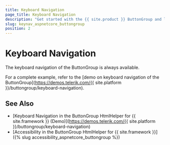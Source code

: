 ```yaml
---
title: Keyboard Navigation
page_title: Keyboard Navigation
description: "Get started with the {{ site.product }} ButtonGroup and learn about the accessibility support it provides through its keyboard navigation functionality."
slug: keynav_aspnetcore_buttongroup
position: 2
---
```


# Keyboard Navigation

The keyboard navigation of the ButtonGroup is always available.

For a complete example, refer to the [demo on keyboard navigation of the ButtonGroup](https://demos.telerik.com/{{ site.platform }}/buttongroup/keyboard-navigation).

## See Also

* [Keyboard Navigation in the ButtonGroup HtmlHelper for {{ site.framework }} (Demo)](https://demos.telerik.com/{{ site.platform }}/buttongroup/keyboard-navigation)
* [Accessibility in the ButtonGroup HtmlHelper for {{ site.framework }}]({% slug accessibility_aspnetcore_buttongroup %})
